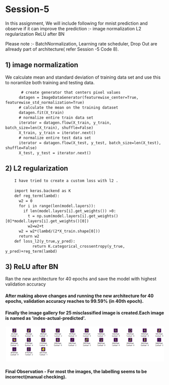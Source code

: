 # Session-5

In this assignment, We will include following for  mnist prediction and observe if it can improve the prediction  :-
  image normalization
  L2 regularization
  ReLU after BN
  
 Please note :- BatchNormalization, Learning rate scheduler, Drop Out are allready part of architecture( refer Session -5 Code 8).
 
 
## 1) image normalization
 
 We calculate mean and standard deviation of training data set and use this to noramlize both training and testing data.
 
           # create generator that centers pixel values
          datagen = ImageDataGenerator(featurewise_center=True, featurewise_std_normalization=True)
          # calculate the mean on the training dataset
          datagen.fit(X_train)
          # normalize entire train data set
          iterator = datagen.flow(X_train, y_train, batch_size=len(X_train), shuffle=False)
          X_train, y_train = iterator.next()
          # normalize entire test data set
          iterator = datagen.flow(X_test, y_test, batch_size=len(X_test), shuffle=False)
          X_test, y_test = iterator.next()



## 2) L2 regularization

        I have tried to create a custom loss with l2 . 

        import keras.backend as K
        def reg_term(lambd):
          w2 = 0
          for i in range(len(model.layers)):
            if len(model.layers[i].get_weights()) >0:
              t = np.sum(model.layers[i].get_weights()[0]*model.layers[i].get_weights()[0])
              w2=w2+t
          w2 = w2*(lambd/(2*X_train.shape[0]))
          return w2
        def loss_l2(y_true,y_pred):
                return K.categorical_crossentropy(y_true, y_pred)+reg_term(lambd)
                
                
## 3) ReLU after BN

Ran the new architecture for 40 epochs and save the model with highest validation accuracy


#### After making above changes and running the new architecture for 40 epochs, validation accuracy reaches to 99.59%  (in 40th epoch).

#### Finally the image gallery for 25 misclassified image is created.Each image is named as 'index-actual-predicted'.

![alt text](https://github.com/rp8081/Session-5/blob/master/misclassified_images.PNG)


#### Final Observation - For most the images, the labelling seems to be incorrect(manual checking).
